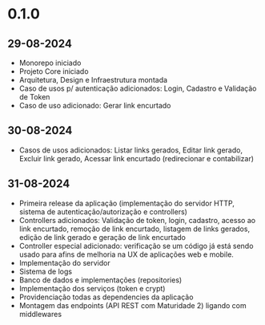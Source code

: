 # 0.1.0
## 29-08-2024
- Monorepo iniciado
- Projeto Core iniciado
- Arquitetura, Design e Infraestrutura montada
- Caso de usos p/ autenticação adicionados: Login, Cadastro e Validação de Token
- Caso de uso adicionado: Gerar link encurtado

## 30-08-2024
- Casos de usos adicionados: Listar links gerados, Editar link gerado, Excluir link gerado, Acessar link encurtado (redirecionar e contabilizar)

## 31-08-2024
- Primeira release da aplicação (implementação do servidor HTTP, sistema de autenticação/autorização e controllers)
- Controllers adicionados: Validação de token, login, cadastro, acesso ao link encurtado, remoção de link encurtado, listagem de links gerados, edição de link gerado e geração de link encurtado
- Controller especial adicionado: verificação se um código já está sendo usado para afins de melhoria na UX de aplicações web e mobile.
- Implementação do servidor
- Sistema de logs
- Banco de dados e implementações (repositories)
- Implementação dos serviços (token e crypt)
- Providenciação todas as dependencies da aplicação
- Montagem das endpoints (API REST com Maturidade 2) ligando com middlewares
